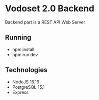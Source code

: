 
# Vodoset 2.0 Backend

Backend part is a REST API Web Server

## Running

- npm install
- npm run dev

## Technologies

* NodeJS 16.19
* PostgreSQL 15.1
* Express

